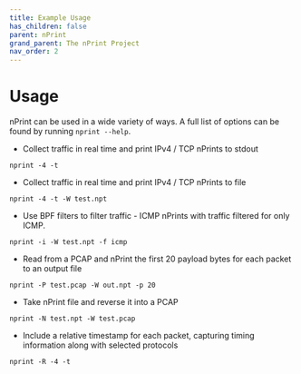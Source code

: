 ```yaml
---
title: Example Usage
has_children: false
parent: nPrint
grand_parent: The nPrint Project
nav_order: 2
---
```


# Usage

nPrint can be used in a wide variety of ways. A full list of options can be found by running `nprint --help`.

* Collect traffic in real time and print IPv4 / TCP nPrints to stdout

```
nprint -4 -t
```

* Collect traffic in real time and print IPv4 / TCP nPrints to file

```
nprint -4 -t -W test.npt 
```

* Use BPF filters to filter traffic - ICMP nPrints with traffic filtered for only ICMP.

```
nprint -i -W test.npt -f icmp 
```

* Read from a PCAP and nPrint the first 20 payload bytes for each packet to an output file

```
nprint -P test.pcap -W out.npt -p 20 
```

* Take nPrint file and reverse it into a PCAP

```
nprint -N test.npt -W test.pcap
```

* Include a relative timestamp for each packet, capturing timing information along with selected protocols

```
nprint -R -4 -t 
```
